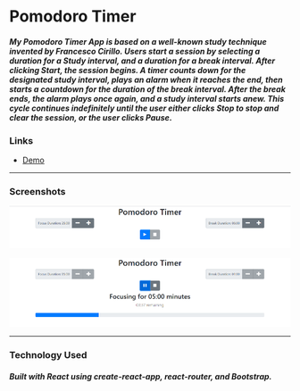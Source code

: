 # Pomodoro Timer
#### *My Pomodoro Timer App is based on a well-known study technique invented by Francesco Cirillo. Users start a session by selecting a duration for a Study interval, and a duration for a break interval. After clicking Start, the session begins. A timer counts down for the designated study interval, plays an alarm when it reaches the end, then starts a countdown for the duration of the break interval. After the break ends, the alarm plays once again, and a study interval starts anew. This cycle continues indefinitely until the user either clicks Stop to stop and clear the session, or the user clicks Pause.*

### Links
- [Demo](https://pomodoro-timer-738cnzon5-myeranian.vercel.app)

---

### Screenshots

![Pomodoro screenshot 1](/screenshots/pomodoro1.png)

![Pomodoro screenshot 2](/screenshots/pomodoro2.png)

---

### Technology Used
##### *Built with React using create-react-app, react-router, and Bootstrap.*
